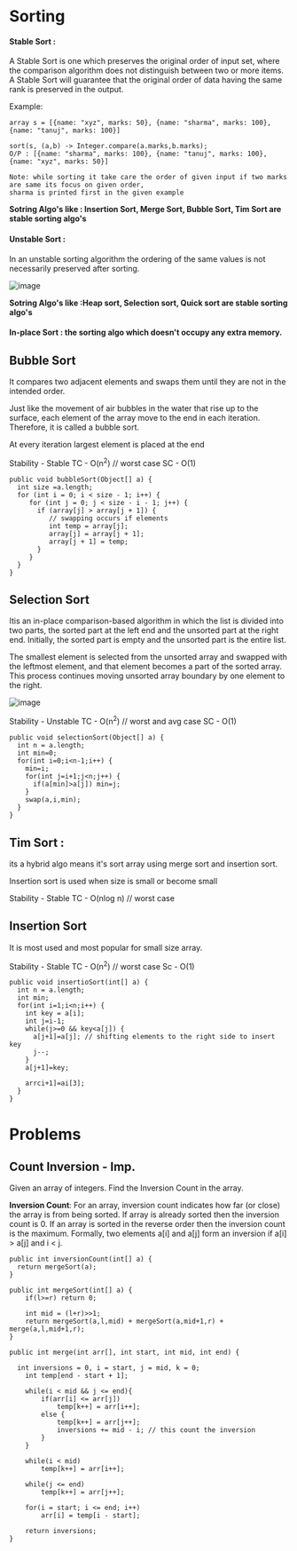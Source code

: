 # Sorting

#### Stable Sort : 
A Stable Sort is one which preserves the original order of input set,
where the comparison algorithm does not distinguish between two or more items. 
A Stable Sort will guarantee that the original order of data having the same rank is preserved in the output.

Example: 
```
array s = [{name: "xyz", marks: 50}, {name: "sharma", marks: 100}, {name: "tanuj", marks: 100}]

sort(s, (a,b) -> Integer.compare(a.marks,b.marks);
O/P : [{name: "sharma", marks: 100}, {name: "tanuj", marks: 100}, {name: "xyz", marks: 50}]

Note: while sorting it take care the order of given input if two marks are same its focus on given order,
sharma is printed first in the given example
```

**Sotring Algo's like : Insertion Sort, Merge Sort, Bubble Sort, Tim Sort are stable sorting algo's**

#### Unstable Sort : 
In an unstable sorting algorithm the ordering of the same values is not necessarily preserved after sorting.

![image](https://user-images.githubusercontent.com/54256549/167083957-1c6ed0b3-e25e-4f91-ad3b-639e9652817a.png)


**Sotring Algo's like :Heap sort, Selection sort, Quick sort are stable sorting algo's**

#### In-place Sort : the sorting algo which doesn't occupy any extra memory.

## Bubble Sort
It compares two adjacent elements and swaps them until they are not in the intended order.

Just like the movement of air bubbles in the water that rise up to the surface,
each element of the array move to the end in each iteration. Therefore, it is called a bubble sort.

At every iteration largest element is placed at the end

Stability - Stable
TC - O(n<sup>2</sup>) // worst case
SC - O(1)

```
public void bubbleSort(Object[] a) {
  int size =a.length;
  for (int i = 0; i < size - 1; i++) {
     for (int j = 0; j < size - i - 1; j++) {
       if (array[j] > array[j + 1]) {
          // swapping occurs if elements
          int temp = array[j];
          array[j] = array[j + 1];
          array[j + 1] = temp;
       }
     }
  }
}
```

## Selection Sort
Itis an in-place comparison-based algorithm in which the list is divided into two parts, the sorted part at the left end and the unsorted part at the right end. Initially, the sorted part is empty and the unsorted part is the entire list.

The smallest element is selected from the unsorted array and swapped with the leftmost element, and that element becomes a part of the sorted array. This process continues moving unsorted array boundary by one element to the right.

![image](https://user-images.githubusercontent.com/54256549/167095347-11a9d202-3911-4c8d-af44-32b9afa43dc5.png)

Stability - Unstable
TC - O(n<sup>2</sup>) // worst and avg case
SC - O(1)

```
public void selectionSort(Object[] a) {
  int n = a.length;
  int min=0;
  for(int i=0;i<n-1;i++) {
    min=i;
    for(int j=i+1;j<n;j++) {
      if(a[min]>a[j]) min=j;
    }
    swap(a,i,min);
  }
}
```
## Tim Sort :
its a hybrid algo means it's sort array using merge sort and insertion sort.

Insertion sort is used when size is small or become small

Stability - Stable
TC - O(nlog n) // worst case

## Insertion Sort
It is most used and most popular for small size array. 

Stability - Stable
TC - O(n<sup>2</sup>) // worst case
Sc - O(1)

```
public void insertioSort(int[] a) {
  int n = a.length;
  int min;
  for(int i=1;i<n;i++) {
    int key = a[i];
    int j=i-1;
    while(j>=0 && key<a[j]) {
      a[j+1]=a[j]; // shifting elements to the right side to insert key
      j--;
    }
    a[j+1]=key;
      
    arrci+1]=ai[3]; 
  }
}
```

# Problems

## Count Inversion - Imp.
Given an array of integers. Find the Inversion Count in the array. 

**Inversion Count**: For an array, inversion count indicates how far (or close) the array is from being sorted. If array is already sorted then the inversion count is 0. If an array is sorted in the reverse order then the inversion count is the maximum. 
Formally, two elements a[i] and a[j] form an inversion if a[i] > a[j] and i < j.

```
public int inversionCount(int[] a) {
  return mergeSort(a);
}

public int mergeSort(int[] a) {
    if(l>=r) return 0;
    
    int mid = (l+r)>>1;
    return mergeSort(a,l,mid) + mergeSort(a,mid+1,r) + merge(a,l,mid+1,r);
}

public int merge(int arr[], int start, int mid, int end) {

  int inversions = 0, i = start, j = mid, k = 0;
	int temp[end - start + 1];

	while(i < mid && j <= end){ 
		if(arr[i] <= arr[j])
			temp[k++] = arr[i++];
		else {
			temp[k++] = arr[j++];
			inversions += mid - i; // this count the inversion
		}
	}

	while(i < mid) 
		temp[k++] = arr[i++];

	while(j <= end) 
		temp[k++] = arr[j++];

	for(i = start; i <= end; i++)
		arr[i] = temp[i - start];
		
	return inversions;
}
```


